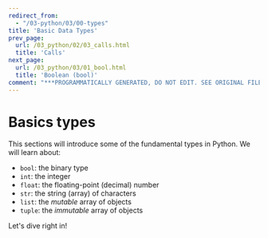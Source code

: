 ```yaml
---
redirect_from:
  - "/03-python/03/00-types"
title: 'Basic Data Types'
prev_page:
  url: /03_python/02/03_calls.html
  title: 'Calls'
next_page:
  url: /03_python/03/01_bool.html
  title: 'Boolean (bool)'
comment: "***PROGRAMMATICALLY GENERATED, DO NOT EDIT. SEE ORIGINAL FILES IN /content***"
---
```

# Basics types

This sections will introduce some of the fundamental types in Python. We will learn about:

- `bool`: the binary type
- `int`: the integer
- `float`: the floating-point (decimal) number
- `str`: the string (array) of characters
- `list`: the *mutable* array of objects
- `tuple`: the *immutable* array of objects

Let's dive right in!
